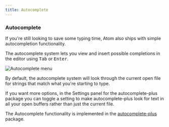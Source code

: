 ```yaml
---
title: Autocomplete
---
```


### Autocomplete

If you're still looking to save some typing time, Atom also ships with simple autocompletion functionality.

The autocomplete system lets you view and insert possible completions in the editor using <kbd class="platform-all">Tab</kbd> or <kbd class="platform-all">Enter</kbd>.

![Autocomplete menu](../../images/autocomplete.png "Autocomplete menu")

By default, the autocomplete system will look through the current open file for strings that match what you're starting to type.

If you want more options, in the Settings panel for the autocomplete-plus package you can toggle a setting to make autocomplete-plus look for text in all your open buffers rather than just the current file.

The Autocomplete functionality is implemented in the [autocomplete-plus](https://github.com/atom/autocomplete-plus) package.
